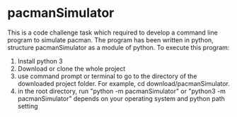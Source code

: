 # pacmanSimulator
This is a code challenge task which required to develop a command line program to simulate pacman.
The program has been written in python, structure pacmanSimulator as a module of python.
To execute this program:
  1. Install python 3
  2. Download or clone the whole project
  3. use command prompt or terminal to go to the directory of the downloaded project folder. For example, cd download/pacmanSimulator.
  4. in the root directory, run "python -m pacmanSimulator" or "python3 -m pacmanSimulator" depends on your operating system and python path setting
  
